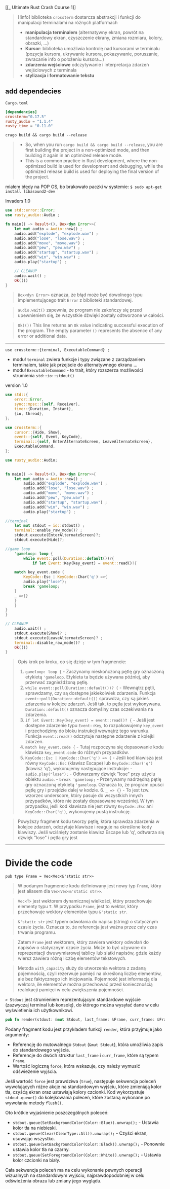 [[_ Ultimate Rust Crash Course 1]]

>[!info] biblioteka `crossterm`
>dostarcza abstrakcji i funkcji do manipulacji terminalami na różnych platformach
>- **manipulacja terminalem** (alternatywny ekran, powrót na standardowy ekran, czyszczenie ekrany, zmiana rozmiaru, kolory, obrazki, ...)
>- **Kursor**: biblioteka umożliwia kontrolę nad kursorami w terminalu (pozycja kursora, ukrywanie kursora, pokazywanie, poruszanie, zwracanie info o położeniu kursora...)
>- **zdarzenia wejściowe** odczytywanie i interpretacja zdarzeń wejściowych z terminala 
>- **stylizacja i formatowanie tekstu**

## add dependecies
`Cargo.toml`
```toml
[dependencies]
crossterm="0.17.5"
rusty_audio = "1.1.4"
rusty_time = "0.11.0"
```

`crago build && cargo build --release`
>- So, when you run `cargo build && cargo build --release`, you are first building the project in a non-optimized mode, and then building it again in an optimized release mode.
> - This is a common practice in Rust development, where the non-optimized build is used for development and debugging, while the optimized release build is used for deploying the final version of the project.

miałem błędy na POP OS, bo brakowało paczki w systemie:
`$ sudo apt-get install libasound2-dev`



Invaders 1.0
```rust
use std::error::Error;
use rusty_audio::Audio ;

fn main() -> Result<(), Box<dyn Error>>{
	let mut audio = Audio::new() ;
	audio.add("explode", "explode.wav") ;
	audio.add("lose", "lose.wav") ;
	audio.add("move", "move.wav") ;
	audio.add("pew", "pew.wav") ;
	audio.add("startup", "startup.wav") ;
	audio.add("win", "win.wav") ;
	audio.play("startup") ;

	// CLEANUP
	audio.wait() ;
	Ok(())
}
```

> `Box<dyn Error>` oznacza, że błąd może być dowolnego typu implementującego trait `Error` z biblioteki standardowej.

> `audio.wait()` zapewnia, że program nie zakończy się przed upewnieniem się, że wszystkie dźwięki zostały odtworzone w całości.

> `Ok(())` This line returns an `Ok` value indicating successful execution of the program. The empty parameter `()` represents the absence of any error or additional data.


----

`use crossterm::{terminal, ExecutableCommand} ;`
- moduł `terminal` zwiera funkcje i typy związane z zarządzaniem terminalem, takie jak przejście do alternatywnego ekranu ...
- moduł `ExecutableCommand` - to trait, który rozszerza  możliwości strumienia `std::io::stdout()`

version 1.0
```rust
use std::{
	error::Error,
	sync::mpsc::{self, Receiver},
	time::{Duration, Instant},
	{io, thread},
};

use crossterm::{
	cursor::{Hide, Show},
	event::{self, Event, KeyCode},
	terminal::{self, EnterAlternateScreen, LeaveAlternateScreen},
	ExecutableCommand,
};

use rusty_audio::Audio;
  

fn main() -> Result<(), Box<dyn Error>>{
	let mut audio = Audio::new() ;
		audio.add("explode", "explode.wav") ;
		audio.add("lose", "lose.wav") ;
		audio.add("move", "move.wav") ;
		audio.add("pew", "pew.wav") ;
		audio.add("startup", "startup.wav") ;
		audio.add("win", "win.wav") ;
		audio.play("startup") ;

//terminal
	let mut stdout = io::stdout() ;
	terminal::enable_raw_mode()? ;
	stdout.execute(EnterAlternateScreen)?;
	stdout.execute(Hide)?;

//game loop
	'gameloop: loop {
		while event::poll(Duration::default())?{
			if let Event::Key(key_event) = event::read()?{

	match key_event.code {
		KeyCode::Esc | KeyCode::Char('q') =>{
		audio.play("lose");
		break 'gameloop;
	}
	_ =>{}
	}
	}
}
}

// CLEANUP
	audio.wait() ;
	stdout.execute(Show)? ;
	stdout.execute(LeaveAlternateScreen)? ;
	terminal::disable_raw_mode()? ;
	Ok(())
}
```

> Opis krok po kroku, co się dzieje w tym fragmencie:
>1. `gameloop: loop {` - Zaczynamy nieskończoną pętlę gry oznaczoną etykietą `'gameloop`. Etykieta ta będzie używana później, aby przerwać zagnieżdżoną pętlę.
> 2. `while event::poll(Duration::default())? {` - Wewnątrz pętli, sprawdzamy, czy są dostępne jakiekolwiek zdarzenia. Funkcja `event::poll(Duration::default())` sprawdza, czy są jakieś zdarzenia w kolejce zdarzeń. Jeśli tak, to pętla jest wykonywana. `Duration::default()` oznacza domyślny czas oczekiwania na zdarzenia.
> 3. `if let Event::Key(key_event) = event::read()? {` - Jeśli jest dostępne zdarzenie typu `Event::Key`, to rozpakowujemy `key_event` i przechodzimy do bloku instrukcji wewnątrz tego warunku. Funkcja `event::read()` odczytuje następne zdarzenie z kolejki zdarzeń.
> 4. `match key_event.code {` - Tutaj rozpoczyna się dopasowanie kodu klawisza `key_event.code` do różnych przypadków.
> 5. `KeyCode::Esc | KeyCode::Char('q') => {` - Jeśli kod klawisza jest równy `KeyCode::Esc` (klawisz Escape) lub `KeyCode::Char('q')` (klawisz 'q'), wykonujemy następujące instrukcje:
	    - `audio.play("lose");` - Odtwarzamy dźwięk "lose" przy użyciu obiektu `audio`.
	    - `break 'gameloop;` - Przerywamy nadrzędną pętlę gry oznaczoną etykietą `'gameloop`. Oznacza to, że program opuści pętlę gry i przejdzie dalej w kodzie.
    6. `_ => {}` - To jest tzw. wzorzec underscore, który pasuje do wszystkich innych przypadków, które nie zostały dopasowane wcześniej. W tym przypadku, jeśli kod klawisza nie jest równy `KeyCode::Esc` ani `KeyCode::Char('q')`, wykonujemy pustą instrukcję.
    

> Powyższy fragment kodu tworzy pętlę, która sprawdza zdarzenia w kolejce zdarzeń, odczytuje klawisze i reaguje na określone kody klawiszy. Jeśli wciśnięty zostanie klawisz Escape lub 'q', odtwarza się dźwięk "lose" i pętla gry jest

--------
# Divide the code

`pub type Frame = Vec<Vec<&'static str>>`

> W podanym fragmencie kodu definiowany jest nowy typ `Frame`, który jest aliasem dla `Vec<Vec<&'static str>>`.

> `Vec<T>` jest wektorem dynamicznej wielkości, który przechowuje elementy typu `T`. W przypadku `Frame`, jest to wektor, który przechowuje wektory elementów typu `&'static str`.

> `&'static str` jest typem odwołania do napisu (string) o statycznym czasie życia. Oznacza to, że referencja jest ważna przez cały czas trwania programu.

> Zatem `Frame` jest wektorem, który zawiera wektory odwołań do napisów o statycznym czasie życia. Może to być używane do reprezentacji dwuwymiarowej tablicy lub siatki napisów, gdzie każdy wiersz zawiera różną liczbę elementów tekstowych.

> Metoda `with_capacity` służy do utworzenia wektora z zadaną pojemnością, czyli rezerwuje pamięć na określoną liczbę elementów, ale bez faktycznego ich inicjowania. Pojemność jest informacją dla wektora, ile elementów można przechować przed koniecznością realokacji pamięci w celu zwiększenia pojemności.


`> Stdout` jest strumieniem reprezentującym standardowe wyjście (zazwyczaj terminal lub konsolę), do którego można wysyłać dane w celu wyświetlenia ich użytkownikowi.


```rust
pub fn render(stdout: &mut Stdout, last_frame: &Frame, curr_frame: &Frame, force: bool) { if force { stdout.queue(SetBackgroundColor(Color::Blue)).unwrap(); stdout.queue(Clear(ClearType::All)).unwrap(); stdout.queue(SetBackgroundColor(Color::Black)).unwrap(); stdout.queue(SetForegroundColor(Color::White)).unwrap(); }
```

Podany fragment kodu jest przykładem funkcji `render`, która przyjmuje jako argumenty:

- Referencję do mutowalnego `Stdout` (`&mut Stdout`), która umożliwia zapis do standardowego wyjścia.
- Referencje do dwóch struktur `last_frame` i `curr_frame`, które są typem `Frame`.
- Wartość logiczną `force`, która wskazuje, czy należy wymusić odświeżenie wyjścia.

Jeśli wartość `force` jest prawdziwa (`true`), następuje sekwencja poleceń wywołujących różne akcje na standardowym wyjściu, które zmieniają kolor tła, czyśćą ekran oraz ustawiają kolory czcionki. Kod wykorzystuje `stdout.queue()` do kolejkowania poleceń, które zostaną wykonane po wywołaniu metody `flush()`.

Oto krótkie wyjaśnienie poszczególnych poleceń:

- `stdout.queue(SetBackgroundColor(Color::Blue)).unwrap();` - Ustawia kolor tła na niebieski.
- `stdout.queue(Clear(ClearType::All)).unwrap();` - Czyści ekran, usuwając wszystko.
- `stdout.queue(SetBackgroundColor(Color::Black)).unwrap();` - Ponownie ustawia kolor tła na czarny.
- `stdout.queue(SetForegroundColor(Color::White)).unwrap();` - Ustawia kolor czcionki na biały.

Cała sekwencja poleceń ma na celu wykonanie pewnych operacji wizualnych na standardowym wyjściu, najprawdopodobniej w celu odświeżenia obrazu lub zmiany jego wyglądu.











